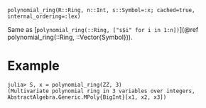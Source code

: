 ```
polynomial_ring(R::Ring, n::Int, s::Symbol=:x; cached=true, internal_ordering=:lex)
```

Same as [`polynomial_ring(::Ring, ["s$i" for i in 1:n])`](@ref polynomial_ring(::Ring, ::Vector{Symbol})).

# Example

```jldoctest
julia> S, x = polynomial_ring(ZZ, 3)
(Multivariate polynomial ring in 3 variables over integers, AbstractAlgebra.Generic.MPoly{BigInt}[x1, x2, x3])
```
